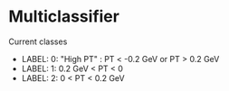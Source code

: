 # Multiclassifier

Current classes 
- LABEL: 0: "High PT" : PT < -0.2 GeV or PT > 0.2 GeV
- LABEL: 1: 0.2 GeV < PT < 0
- LABEL: 2: 0 < PT < 0.2 GeV
